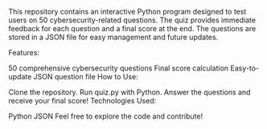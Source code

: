 This repository contains an interactive Python program designed to test users on 50 cybersecurity-related questions. The quiz provides immediate feedback for each question and a final score at the end. The questions are stored in a JSON file for easy management and future updates.

Features:

50 comprehensive cybersecurity questions
Final score calculation
Easy-to-update JSON question file
How to Use:

Clone the repository.
Run quiz.py with Python.
Answer the questions and receive your final score!
Technologies Used:

Python
JSON
Feel free to explore the code and contribute!





